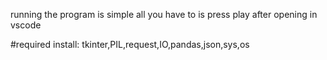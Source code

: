 running the program is simple all you have to is press play after opening in vscode


#required install:
tkinter,PIL,request,IO,pandas,json,sys,os
